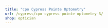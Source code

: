 ```yaml
---
title: "cpo Cypress Pointe Optometry"
url: /cypress/cpo-cypress-pointe-optometry-3/
shop: optician
---
```

